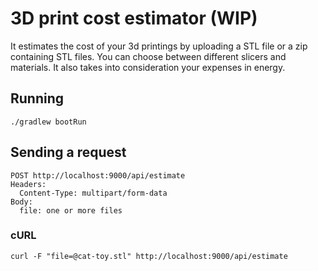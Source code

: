 # 3D print cost estimator (WIP)

It estimates the cost of your 3d printings by uploading a STL file or a zip containing STL files.
You can choose between different slicers and materials.
It also takes into consideration your expenses in energy.

## Running

```
./gradlew bootRun
```

## Sending a request

```
POST http://localhost:9000/api/estimate
Headers:
  Content-Type: multipart/form-data
Body:
  file: one or more files
```

### cURL

```
curl -F "file=@cat-toy.stl" http://localhost:9000/api/estimate
```

